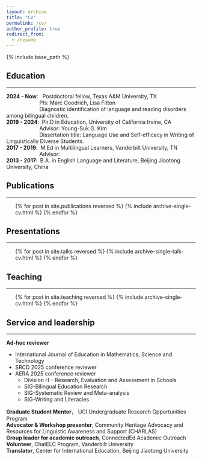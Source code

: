 ```yaml
---
layout: archive
title: "CV"
permalink: /cv/
author_profile: true
redirect_from:
  - /resume
---
```


{% include base_path %}


## Education
------
**2024 - Now**: &nbsp; Postdoctoral fellow, Texas A&M University, TX  
&emsp;&emsp;&emsp;&emsp;&emsp;&emsp;&nbsp;PIs: Marc Goodrich, Lisa Fitton  
&emsp;&emsp;&emsp;&emsp;&emsp;&emsp;&nbsp;Diagnostic identification of language and reading disorders among bilingual children.  
**2019 - 2024**:&nbsp; Ph.D in Education, University of California Irvine, CA  
&emsp;&emsp;&emsp;&emsp;&emsp;&emsp;&nbsp;Advisor: Young-Suk G. Kim  
&emsp;&emsp;&emsp;&emsp;&emsp;&emsp;&nbsp;Dissertation title: Language Use and Self-efficacy in Writing of Linguistically Diverse Students.  
**2017 - 2019**:&nbsp; M.Ed in Multilingual Learners, Vanderbilt University, TN  
&emsp;&emsp;&emsp;&emsp;&emsp;&emsp;&nbsp;Advisor:  
**2013 - 2017**:&ensp;B.A. in English Language and Literature, Beijing Jiaotong University, China

  
## Publications
------
  <ul>{% for post in site.publications reversed %}
    {% include archive-single-cv.html %}
  {% endfor %}</ul>

  
## Presentations
------
  <ul>{% for post in site.talks reversed %}
    {% include archive-single-talk-cv.html  %}
  {% endfor %}</ul>

  
## Teaching
------
  <ul>{% for post in site.teaching reversed %}
    {% include archive-single-cv.html %}
  {% endfor %}</ul>

  
## Service and leadership
------
**Ad-hoc reviewer**
* International Journal of Education in Mathematics, Science and Technology
* SRCD 2025 conference reviewer
* AERA 2025 conference reviewer
  * Division H – Research, Evaluation and Assessment in Schools
  * SIG-Bilingual Education Research
  * SIG-Systematic Review and Meta-analysis
  * SIG-Writing and Literacies

**Graduate Student Mentor**， UCI Undergraduate Research Opportunities Program  
**Advocator & Workshop presenter**, Community Heritage Advocacy and Resources for Linguistic
Awareness and Support (CHARLAS)  
**Group leader for academic outreach**, ConnectedEd Academic Outreach  
**Volunteer**, ChatELC Program, Vanderbilt University  
**Translator**, Center for International Education, Beijing Jiaotong University  

